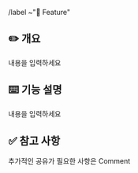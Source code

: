 /label ~"🎯 Feature"

## ✏️ 개요

내용을 입력하세요

## ⌨️ 기능 설명

내용을 입력하세요

## ✅ 참고 사항

추가적인 공유가 필요한 사항은 Comment
